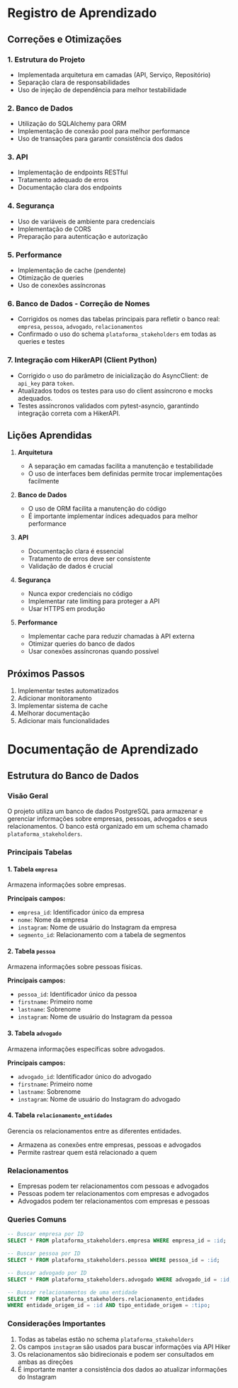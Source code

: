 # Registro de Aprendizado

## Correções e Otimizações

### 1. Estrutura do Projeto
- Implementada arquitetura em camadas (API, Serviço, Repositório)
- Separação clara de responsabilidades
- Uso de injeção de dependência para melhor testabilidade

### 2. Banco de Dados
- Utilização do SQLAlchemy para ORM
- Implementação de conexão pool para melhor performance
- Uso de transações para garantir consistência dos dados

### 3. API
- Implementação de endpoints RESTful
- Tratamento adequado de erros
- Documentação clara dos endpoints

### 4. Segurança
- Uso de variáveis de ambiente para credenciais
- Implementação de CORS
- Preparação para autenticação e autorização

### 5. Performance
- Implementação de cache (pendente)
- Otimização de queries
- Uso de conexões assíncronas

### 6. Banco de Dados - Correção de Nomes
- Corrigidos os nomes das tabelas principais para refletir o banco real: `empresa`, `pessoa`, `advogado`, `relacionamentos`
- Confirmado o uso do schema `plataforma_stakeholders` em todas as queries e testes

### 7. Integração com HikerAPI (Client Python)
- Corrigido o uso do parâmetro de inicialização do AsyncClient: de `api_key` para `token`.
- Atualizados todos os testes para uso do client assíncrono e mocks adequados.
- Testes assíncronos validados com pytest-asyncio, garantindo integração correta com a HikerAPI.

## Lições Aprendidas

1. **Arquitetura**
   - A separação em camadas facilita a manutenção e testabilidade
   - O uso de interfaces bem definidas permite trocar implementações facilmente

2. **Banco de Dados**
   - O uso de ORM facilita a manutenção do código
   - É importante implementar índices adequados para melhor performance

3. **API**
   - Documentação clara é essencial
   - Tratamento de erros deve ser consistente
   - Validação de dados é crucial

4. **Segurança**
   - Nunca expor credenciais no código
   - Implementar rate limiting para proteger a API
   - Usar HTTPS em produção

5. **Performance**
   - Implementar cache para reduzir chamadas à API externa
   - Otimizar queries do banco de dados
   - Usar conexões assíncronas quando possível

## Próximos Passos

1. Implementar testes automatizados
2. Adicionar monitoramento
3. Implementar sistema de cache
4. Melhorar documentação
5. Adicionar mais funcionalidades

# Documentação de Aprendizado

## Estrutura do Banco de Dados

### Visão Geral
O projeto utiliza um banco de dados PostgreSQL para armazenar e gerenciar informações sobre empresas, pessoas, advogados e seus relacionamentos. O banco está organizado em um schema chamado `plataforma_stakeholders`.

### Principais Tabelas

#### 1. Tabela `empresa`
Armazena informações sobre empresas.

**Principais campos:**
- `empresa_id`: Identificador único da empresa
- `nome`: Nome da empresa
- `instagram`: Nome de usuário do Instagram da empresa
- `segmento_id`: Relacionamento com a tabela de segmentos

#### 2. Tabela `pessoa`
Armazena informações sobre pessoas físicas.

**Principais campos:**
- `pessoa_id`: Identificador único da pessoa
- `firstname`: Primeiro nome
- `lastname`: Sobrenome
- `instagram`: Nome de usuário do Instagram da pessoa

#### 3. Tabela `advogado`
Armazena informações específicas sobre advogados.

**Principais campos:**
- `advogado_id`: Identificador único do advogado
- `firstname`: Primeiro nome
- `lastname`: Sobrenome
- `instagram`: Nome de usuário do Instagram do advogado

#### 4. Tabela `relacionamento_entidades`
Gerencia os relacionamentos entre as diferentes entidades.
- Armazena as conexões entre empresas, pessoas e advogados
- Permite rastrear quem está relacionado a quem

### Relacionamentos
- Empresas podem ter relacionamentos com pessoas e advogados
- Pessoas podem ter relacionamentos com empresas e advogados
- Advogados podem ter relacionamentos com empresas e pessoas

### Queries Comuns
```sql
-- Buscar empresa por ID
SELECT * FROM plataforma_stakeholders.empresa WHERE empresa_id = :id;

-- Buscar pessoa por ID
SELECT * FROM plataforma_stakeholders.pessoa WHERE pessoa_id = :id;

-- Buscar advogado por ID
SELECT * FROM plataforma_stakeholders.advogado WHERE advogado_id = :id;

-- Buscar relacionamentos de uma entidade
SELECT * FROM plataforma_stakeholders.relacionamento_entidades 
WHERE entidade_origem_id = :id AND tipo_entidade_origem = :tipo;
```

### Considerações Importantes
1. Todas as tabelas estão no schema `plataforma_stakeholders`
2. Os campos `instagram` são usados para buscar informações via API Hiker
3. Os relacionamentos são bidirecionais e podem ser consultados em ambas as direções
4. É importante manter a consistência dos dados ao atualizar informações do Instagram 